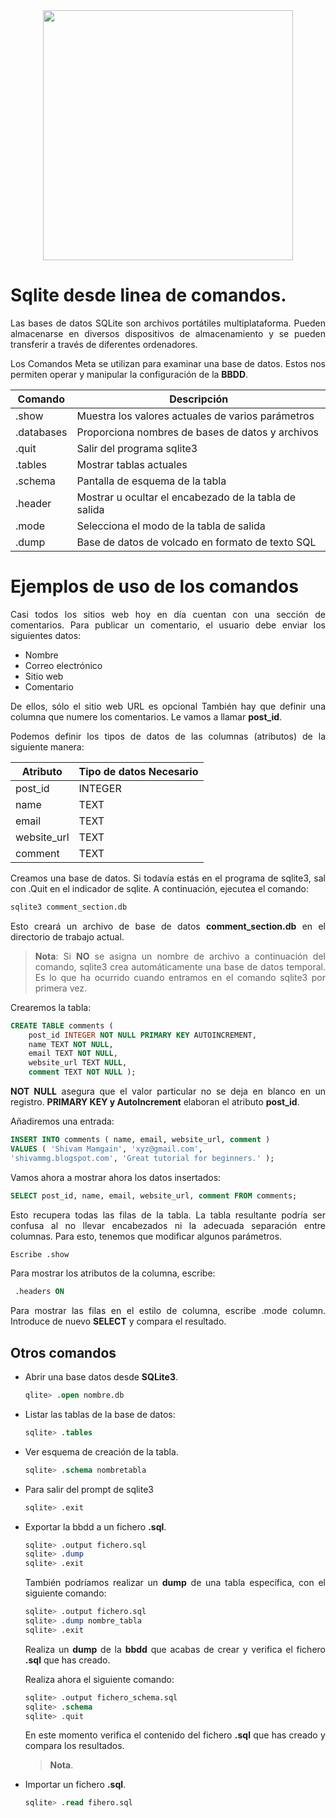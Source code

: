 <div align="justify">

<div align="center">
<img src="https://miro.medium.com/v2/resize:fit:1400/format:webp/0*YRLPcqx9hsm4JT87.png" width="400px"/>
</div>


# Sqlite desde linea de comandos.

Las bases de datos SQLite son archivos portátiles multiplataforma. Pueden almacenarse en diversos dispositivos de almacenamiento y se pueden transferir a través de diferentes ordenadores.

Los Comandos Meta se utilizan para examinar una base de datos. Estos nos permiten operar y manipular la configuración de la __BBDD__.

| Comando | Descripción |
| ------ | ------| 
| .show |Muestra los valores actuales de varios parámetros |
| .databases | Proporciona nombres de bases de datos y archivos | 
| .quit | Salir del programa sqlite3 | 
| .tables | Mostrar tablas actuales | 
| .schema | Pantalla de esquema de la tabla | 
| .header | Mostrar u ocultar el encabezado de la tabla de salida | 
| .mode | Selecciona el modo de la tabla de salida | 
| .dump | Base de datos de volcado en formato de texto SQL | 

# Ejemplos de uso de los comandos

Casi todos los sitios web hoy en día cuentan con una sección de comentarios. Para publicar un comentario, el usuario debe enviar los siguientes datos:
 - Nombre
 - Correo electrónico
 - Sitio web
 - Comentario

De ellos, sólo el sitio web URL es opcional También hay que definir una columna que numere los comentarios. Le vamos a llamar __post_id__.

Podemos definir los tipos de datos de las columnas (atributos) de la siguiente manera:

| Atributo | Tipo de datos Necesario |
| ------ | ------ |
| post_id | INTEGER| 
| name | TEXT | 
| email | TEXT | 
| website_url | TEXT | 
| comment | TEXT | 

Creamos una base de datos. Si todavía estás en el programa de sqlite3, sal con .Quit en el indicador de sqlite. A continuación, ejecutea el comando:

```sql
sqlite3 comment_section.db
````

Esto creará un archivo de base de datos __comment_section.db__ en el directorio de trabajo actual.

> __Nota__: Si __NO__ se asigna un nombre de archivo a continuación del comando, sqlite3 crea automáticamente una base de datos temporal. Es lo que ha ocurrido cuando entramos en el comando sqlite3 por primera vez.

Crearemos la tabla:

```sql
CREATE TABLE comments (
    post_id INTEGER NOT NULL PRIMARY KEY AUTOINCREMENT,
    name TEXT NOT NULL,
    email TEXT NOT NULL,
    website_url TEXT NULL,
    comment TEXT NOT NULL );
 ````

__NOT NULL__ asegura que el valor particular no se deja en blanco en un registro. __PRIMARY KEY y AutoIncrement__ elaboran el atributo __post_id__.

Añadiremos una entrada:

```sql
INSERT INTO comments ( name, email, website_url, comment )
VALUES ( 'Shivam Mamgain', 'xyz@gmail.com',
'shivammg.blogspot.com', 'Great tutorial for beginners.' );
```

Vamos ahora a mostrar ahora los datos insertados:

```sql
SELECT post_id, name, email, website_url, comment FROM comments;
```

Esto recupera todas las filas de la tabla. La tabla resultante podría ser confusa al no llevar encabezados ni la adecuada separación entre columnas. Para esto, tenemos que modificar algunos parámetros.

```sql
Escribe .show
```

Para mostrar los atributos de la columna, escribe:

```sql
 .headers ON
````
 
Para mostrar las filas en el estilo de columna, escribe .mode column.
Introduce de nuevo __SELECT__ y compara el resultado.

## Otros comandos

- Abrir una base datos desde __SQLite3__.

    ```sql
    qlite> .open nombre.db
    ```

* Listar las tablas de la base de datos:
    
    ```sql
    sqlite> .tables
    ```

* Ver esquema de creación de la tabla.
    
    ```sql
    sqlite> .schema nombretabla
    ```

* Para salir del prompt de sqlite3
    
    ```sql
    sqlite> .exit
    ```
* Exportar la bbdd a un fichero __.sql__.     
    
    ```sql
    sqlite> .output fichero.sql
    sqlite> .dump
    sqlite> .exit 
    ```

    También podríamos realizar un __dump__ de una tabla específica, con el siguiente comando:

    ```sql
    sqlite> .output fichero.sql
    sqlite> .dump nombre_tabla
    sqlite> .exit 
    ```

    Realiza un __dump__ de la __bbdd__ que acabas de crear y verifica el fichero __.sql__ que has creado.

    Realiza ahora el siguiente comando:

    ```sql
    sqlite> .output fichero_schema.sql
    sqlite> .schema
    sqlite> .quit  
    ``` 

    En este momento verifica el contenido del fichero __.sql__ que has creado y compara los resultados.

    >__Nota__.  

* Importar un fichero __.sql__.

    ```sql
    sqlite> .read fihero.sql
    ```

</div>